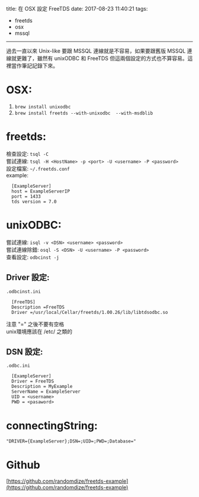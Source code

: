 title: 在 OSX 設定 FreeTDS 
date: 2017-08-23 11:40:21
tags:
- freetds
- osx
- mssql
---
過去一直以來 Unix-like 要跟 MSSQL 連線就是不容易，如果要跟舊版 MSSQL 連線就更難了，雖然有 unixODBC 和 FreeTDS 但這兩個設定的方式也不算容易。這裡當作筆記記錄下來。

<!-- more -->


# OSX:
1.  `brew install unixodbc`
2.  `brew install freetds --with-unixodbc  --with-msdblib`

# freetds:

檢查設定:  `tsql -C`   
嘗試連線:  `tsql -H <HostName> -p <port> -U <username> -P <password>`  
設定檔案:  `~/.freetds.conf`  
example:  
```
  [ExampleServer]
  host = ExampleServerIP
  port = 1433
  tds version = 7.0
```  
# unixODBC:
嘗試連線:  `isql -v <DSN> <username> <password> `  
嘗試連線除錯: `osql -S <DSN> -U <username> -P <password>`    
查看設定:  `odbcinst -j`

## Driver 設定:
`.odbcinst.ini `  
```
  [FreeTDS]  
  Description =FreeTDS  
  Driver =/usr/local/Cellar/freetds/1.00.26/lib/libtdsodbc.so  
```
注意 "=" 之後不要有空格  
unix環境應該在 /etc/ 之類的

## DSN 設定:
`.odbc.ini`  
```
  [ExampleServer]  
  Driver = FreeTDS  
  Description = MyExample  
  ServerName = ExampleServer  
  UID = <username>  
  PWD = <pasaword>
```
# connectingString:
  `"DRIVER={ExampleServer};DSN=;UID=;PWD=;Database="`

# Github
[https://github.com/randomdize/freetds-example](https://github.com/randomdize/freetds-example)
